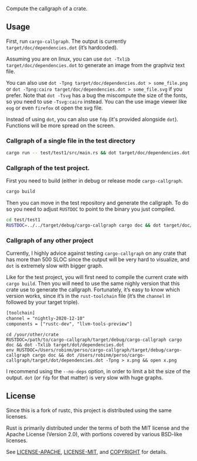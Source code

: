 Compute the callgraph of a crate.

## Usage

First, run `cargo-callgraph`. The output is currently `target/doc/dependencies.dot` (it’s
hardcoded).

Assuming you are on linux, you can use `dot -Txlib target/doc/dependencies.dot`
to generate an image from the graphviz text file.

You can also use `dot -Tpng target/doc/dependencies.dot > some_file.png` or `dot
-Tpng:cairo target/doc/dependencies.dot > some_file.svg` if you prefer. Note
that `dot -Tsvg` has a bug the miscompute the size of the fonts, so you need to
use `-Tsvg:cairo` instead. You can the use image viewer like `eog` or even
`firefox` ot open the svg file.

Instead of using `dot`, you can also use `fdp` (it's provided alongside `dot`).
Functions will be more spread on the screen.

### Callgraph of a single file in the test directory

```sh
cargo run -- test/test1/src/main.rs && dot target/doc/dependencies.dot -Txlib
```

### Callgraph of the test project.

First you need to build (either in debug or release mode `cargo-callgraph`.

```sh
cargo build
```

Then you can move in the test repository and generate the callgraph. To do so
you need to adjust `RUSTDOC` to point to the binary you just compiled.

```sh
cd test/test1
RUSTDOC=../../target/debug/cargo-callgraph cargo doc && dot target/doc/dependencies.dot -Txlib
```

### Callgraph of any other project

Currently, I highly advice against testing `cargo-callgraph` on any crate that
has more than 500 SLOC since the output will be very hard to visualize, and
`dot` is extremely slow with bigger graph.

Like for the test project, you will first need to compile the current crate with
`cargo build`. Then you will need to use the same nighly version that this crate
use to generate the callgraph. Fortunately, it’s easy to know which version
works, since it’s in the `rust-toolchain` file (it’s the `channel` in followed
by your target triple).

```txt
[toolchain]
channel = "nightly-2020-12-10"
components = ["rustc-dev", "llvm-tools-preview"]
```

```
cd /your/other/crate
RUSTDOC=/path/to/cargo-callgraph/target/debug/cargo-callgraph cargo doc && dot -Txlib target/dot/dependencies.dot
env RUSTDOC=/Users/robinm/perso/cargo-callgraph/target/debug/cargo-callgraph cargo doc && dot /Users/robinm/perso/cargo-callgraph/target/dot/dependencies.dot -Tpng > x.png && open x.png
```

I recommend using the `--no-deps` option, in order to limit a bit the size of
the output. `dot` (or `fdp` for that matter) is very slow with huge graphs.

## License

Since this is a fork of rustc, this project is distributed using the same
licenses.

Rust is primarily distributed under the terms of both the MIT license
and the Apache License (Version 2.0), with portions covered by various
BSD-like licenses.

See [LICENSE-APACHE](LICENSE-APACHE), [LICENSE-MIT](LICENSE-MIT), and
[COPYRIGHT](COPYRIGHT) for details.
